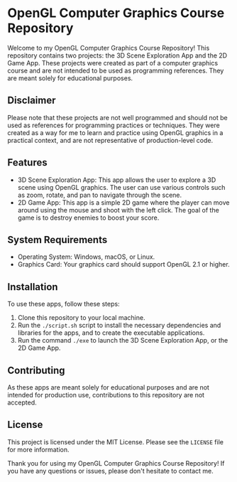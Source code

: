 
<h1>OpenGL
    Computer Graphics Course Repository</h1>
<p>Welcome to my OpenGL
    Computer Graphics Course Repository! This repository contains two
    projects: the 3D Scene Exploration App and the 2D Game App. These
    projects were created as part of a computer graphics course and are
    not intended to be used as programming references. They are meant
    solely for educational purposes.</p>
<h2>Disclaimer</h2>
<p>Please
    note that these projects are not well programmed and should not be
    used as references for programming practices or techniques. They
    were created as a way for me to learn and practice using OpenGL
    graphics in a practical context, and are not representative of
    production-level code.</p>
<h2>Features</h2>
<ul>
    <li>3D Scene
        Exploration App: This app allows the user to explore a 3D scene
        using OpenGL graphics. The user can use various controls such as
        zoom, rotate, and pan to navigate through the scene.</li>
    <li>2D
        Game App: This app is a simple 2D game where the player can move
        around using the mouse and shoot with the left click. The goal
        of the game is to destroy enemies to boost
        your score.</li>
</ul>
<h2>System Requirements</h2>
<ul>
    <li>Operating
        System: Windows, macOS, or Linux.</li>
    <li>Graphics Card: Your
        graphics card should support OpenGL 2.1 or higher.</li>
</ul>
<h2>Installation</h2>
<p>To
    use these apps, follow these steps:</p>
<ol>
    <li>Clone this repository
        to your local machine.</li>
    <li>Run the <code>./script.sh</code>
        script to install the necessary dependencies and libraries for
        the apps, and to create the executable applications.</li>
    <li>Run
        the command <code>./exe</code> to launch the 3D Scene
        Exploration App, or the 2D
        Game App.</li>
</ol>
<h2>Contributing</h2>
<p>As these apps are
    meant solely for educational purposes and are not intended for
    production use, contributions to this repository are not accepted.</p>
<h2>License</h2>
<p>This
    project is licensed under the MIT License. Please see the <code>LICENSE</code>
    file for more information.</p>
<p>Thank you for using my OpenGL
    Computer Graphics Course Repository! If you have any questions or
    issues, please don't hesitate to contact me.</p>
